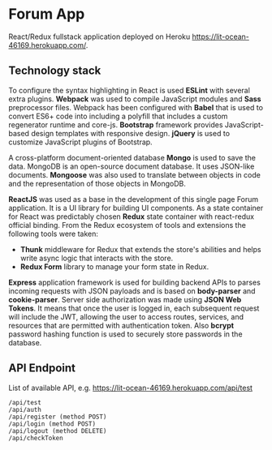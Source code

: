 # Forum App
React/Redux fullstack application deployed on Heroku https://lit-ocean-46169.herokuapp.com/.

## Technology stack
To configure the syntax highlighting in React is used **ESLint** with several extra plugins. **Webpack** was used to compile JavaScript modules and **Sass** preprocessor files. Webpack has been configured with **Babel** that is used to convert ES6+ code into including a polyfill that includes a custom regenerator runtime and core-js. **Bootstrap** framework provides JavaScript-based design templates with responsive design. **jQuery** is used to customize JavaScript plugins of Bootstrap.

A cross-platform document-oriented database **Mongo** is used to save the data. MongoDB is an open-source document database. It uses JSON-like documents. **Mongoose** was also used to translate between objects in code and the representation of those objects in MongoDB.

**ReactJS** was used as a base in the development of this single page Forum application. It is a UI library for building UI components. As a state container for React was predictably chosen **Redux** state container with react-redux official binding. From the Redux ecosystem of tools and extensions the following tools were taken:
- **Thunk** middleware for Redux that extends the store's abilities and helps write async logic that interacts with the store.
- **Redux Form** library to manage your form state in Redux.

**Express** application framework is used for building backend APIs to parses incoming requests with JSON payloads and is based on **body-parser** and **cookie-parser**. Server side authorization was made using **JSON Web Tokens**. It means that once the user is logged in, each subsequent request will include the JWT, allowing the user to access routes, services, and resources that are permitted with authentication token. Also **bcrypt** password hashing function is used to securely store passwords in the database.

## API Endpoint
List of available API, e.g. https://lit-ocean-46169.herokuapp.com/api/test
```
/api/test
/api/auth
/api/register (method POST)
/api/login (method POST)
/api/logout (method DELETE)
/api/checkToken
```
